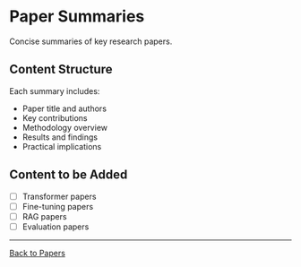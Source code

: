 # Paper Summaries

Concise summaries of key research papers.

## Content Structure

Each summary includes:
- Paper title and authors
- Key contributions
- Methodology overview
- Results and findings
- Practical implications

## Content to be Added

- [ ] Transformer papers
- [ ] Fine-tuning papers
- [ ] RAG papers
- [ ] Evaluation papers

---

[Back to Papers](../README.md)
